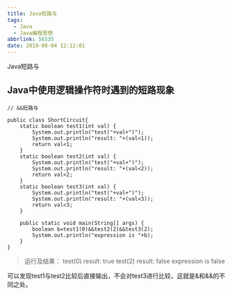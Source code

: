 ```yaml
---
title: Java短路与
tags:
  - Java
  - Java编程思想
abbrlink: 56535
date: 2019-08-04 12:12:01
---
```

Java短路与
<!--more-->
## Java中使用逻辑操作符时遇到的短路现象
```
// &&短路与

public class ShortCircuit{
	static boolean test1(int val) {
		System.out.println("test("+val+")");
		System.out.println("result: "+(val<1));
		return val<1;
	}
	static boolean test2(int val) {
		System.out.println("test("+val+")");
		System.out.println("result: "+(val<2));
		return val<2;
	}
	static boolean test3(int val) {
		System.out.println("test("+val+")");
		System.out.println("result: "+(val<3));
		return val<3;
	}
	
	public static void main(String[] args) {
		boolean b=test1(0)&&test2(2)&&test3(2);
		System.out.println("expression is "+b);
	}
}
```



>运行及结果：
>test(0)
>result: true
>test(2)
>result: false
>expression is false

可以发现test1与test2比较后直接输出，不会对test3进行比较，这就是&和&&的不同之处。